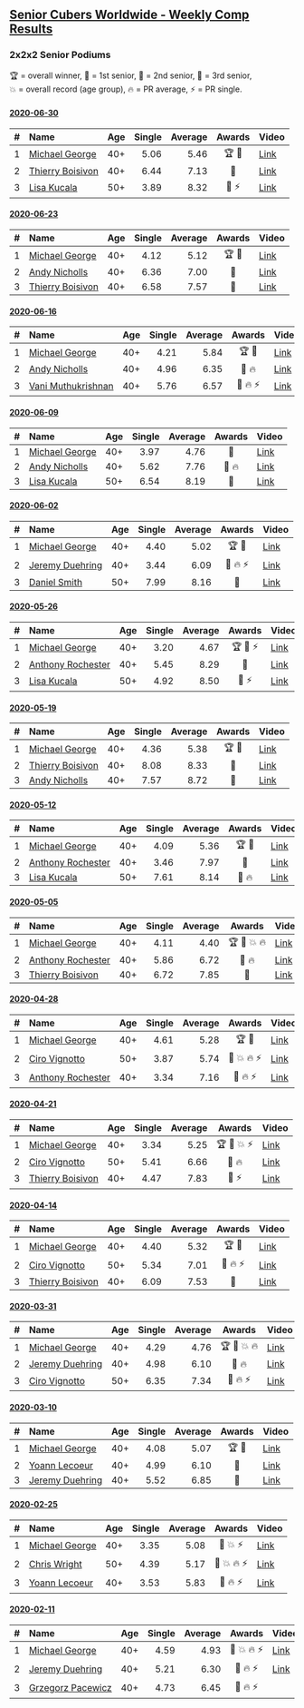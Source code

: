 <style>table {white-space: nowrap;}</style>

## [Senior Cubers Worldwide - Weekly Comp Results](/scw-comp/results/)
### 2x2x2 Senior Podiums
<span style="white-space: nowrap;">🏆 = overall winner</span>, <span style="white-space: nowrap;">🥇 = 1st senior</span>, <span style="white-space: nowrap;">🥈 = 2nd senior</span>, <span style="white-space: nowrap;">🥉 = 3rd senior</span>, <span style="white-space: nowrap;">💥 = overall record (age group)</span>, <span style="white-space: nowrap;">🔥 = PR average</span>, <span style="white-space: nowrap;">⚡ = PR single</span>.

#### [2020-06-30](../../results/2020-06-30/222.md)

| # | Name | Age | Single | Average | Awards | Video |
| :--: | :-- | :--: | --: | --: | :--: | :-- |
| 1 | [Michael George](../../persons/michael_george/222.md) | 40+ | 5.06 | 5.46 | 🏆 🥇 | [Link](https://www.facebook.com/events/679860472562391?view=permalink&id=680653352483103) |
| 2 | [Thierry Boisivon](../../persons/thierry_boisivon/222.md) | 40+ | 6.44 | 7.13 | 🥈 | [Link](https://www.facebook.com/events/679860472562391?view=permalink&id=683377892210649) |
| 3 | [Lisa Kucala](../../persons/lisa_kucala/222.md) | 50+ | 3.89 | 8.32 | 🥉 ⚡ | [Link](https://www.facebook.com/events/679860472562391?view=permalink&id=683843868830718) |

#### [2020-06-23](../../results/2020-06-23/222.md)

| # | Name | Age | Single | Average | Awards | Video |
| :--: | :-- | :--: | --: | --: | :--: | :-- |
| 1 | [Michael George](../../persons/michael_george/222.md) | 40+ | 4.12 | 5.12 | 🏆 🥇 | [Link](https://www.facebook.com/events/722150235200875?view=permalink&id=725758831506682) |
| 2 | [Andy Nicholls](../../persons/andy_nicholls/222.md) | 40+ | 6.36 | 7.00 | 🥈 | [Link](https://www.facebook.com/events/722150235200875?view=permalink&id=726569754758923) |
| 3 | [Thierry Boisivon](../../persons/thierry_boisivon/222.md) | 40+ | 6.58 | 7.57 | 🥉 | [Link](https://www.facebook.com/events/722150235200875?view=permalink&id=725709891511576) |

#### [2020-06-16](../../results/2020-06-16/222.md)

| # | Name | Age | Single | Average | Awards | Video |
| :--: | :-- | :--: | --: | --: | :--: | :-- |
| 1 | [Michael George](../../persons/michael_george/222.md) | 40+ | 4.21 | 5.84 | 🏆 🥇 | [Link](https://www.facebook.com/events/604103587178706?view=permalink&id=604280157161049) |
| 2 | [Andy Nicholls](../../persons/andy_nicholls/222.md) | 40+ | 4.96 | 6.35 | 🥈 🔥 | [Link](https://www.facebook.com/events/604103587178706?view=permalink&id=606533430269055) |
| 3 | [Vani Muthukrishnan](../../persons/vani_muthukrishnan/222.md) | 40+ | 5.76 | 6.57 | 🥉 🔥 ⚡ | [Link](https://www.facebook.com/events/604103587178706?view=permalink&id=604854257103639) |

#### [2020-06-09](../../results/2020-06-09/222.md)

| # | Name | Age | Single | Average | Awards | Video |
| :--: | :-- | :--: | --: | --: | :--: | :-- |
| 1 | [Michael George](../../persons/michael_george/222.md) | 40+ | 3.97 | 4.76 | 🥇 | [Link](https://www.facebook.com/michael.george.545/videos/10213779804129654) |
| 2 | [Andy Nicholls](../../persons/andy_nicholls/222.md) | 40+ | 5.62 | 7.76 | 🥈 🔥 | [Link](https://www.facebook.com/events/903549840109576?view=permalink&id=904307953367098) |
| 3 | [Lisa Kucala](../../persons/lisa_kucala/222.md) | 50+ | 6.54 | 8.19 | 🥉 | [Link](https://www.facebook.com/events/903549840109576?view=permalink&id=908242052973688) |

#### [2020-06-02](../../results/2020-06-02/222.md)

| # | Name | Age | Single | Average | Awards | Video |
| :--: | :-- | :--: | --: | --: | :--: | :-- |
| 1 | [Michael George](../../persons/michael_george/222.md) | 40+ | 4.40 | 5.02 | 🏆 🥇 | [Link](https://www.facebook.com/events/3373950429496747?view=permalink&id=3376936499198140) |
| 2 | [Jeremy Duehring](../../persons/jeremy_duehring/222.md) | 40+ | 3.44 | 6.09 | 🥈 🔥 ⚡ | [Link](https://www.facebook.com/events/3373950429496747?view=permalink&id=3374457722779351) |
| 3 | [Daniel Smith](../../persons/daniel_smith/222.md) | 50+ | 7.99 | 8.16 | 🥉 | [Link](https://www.facebook.com/events/3373950429496747?view=permalink&id=3381536338738156) |

#### [2020-05-26](../../results/2020-05-26/222.md)

| # | Name | Age | Single | Average | Awards | Video |
| :--: | :-- | :--: | --: | --: | :--: | :-- |
| 1 | [Michael George](../../persons/michael_george/222.md) | 40+ | 3.20 | 4.67 | 🏆 🥇 ⚡ | [Link](https://www.facebook.com/events/688407551989463?view=permalink&id=691880678308817) |
| 2 | [Anthony Rochester](../../persons/anthony_rochester/222.md) | 40+ | 5.45 | 8.29 | 🥈 | [Link](https://www.facebook.com/events/688407551989463?view=permalink&id=690197401810478) |
| 3 | [Lisa Kucala](../../persons/lisa_kucala/222.md) | 50+ | 4.92 | 8.50 | 🥉 ⚡ | [Link](https://www.facebook.com/events/688407551989463?view=permalink&id=691370505026501) |

#### [2020-05-19](../../results/2020-05-19/222.md)

| # | Name | Age | Single | Average | Awards | Video |
| :--: | :-- | :--: | --: | --: | :--: | :-- |
| 1 | [Michael George](../../persons/michael_george/222.md) | 40+ | 4.36 | 5.38 | 🏆 🥇 | [Link](https://www.facebook.com/events/1880761498725633?view=permalink&id=1881845941950522) |
| 2 | [Thierry Boisivon](../../persons/thierry_boisivon/222.md) | 40+ | 8.08 | 8.33 | 🥈 | [Link](https://www.facebook.com/events/1880761498725633?view=permalink&id=1885767488225034) |
| 3 | [Andy Nicholls](../../persons/andy_nicholls/222.md) | 40+ | 7.57 | 8.72 | 🥉 | [Link](https://www.facebook.com/events/1880761498725633?view=permalink&id=1884034971731619) |

#### [2020-05-12](../../results/2020-05-12/222.md)

| # | Name | Age | Single | Average | Awards | Video |
| :--: | :-- | :--: | --: | --: | :--: | :-- |
| 1 | [Michael George](../../persons/michael_george/222.md) | 40+ | 4.09 | 5.36 | 🏆 🥇 | [Link](https://www.facebook.com/events/546188069600739?view=permalink&id=550183102534569) |
| 2 | [Anthony Rochester](../../persons/anthony_rochester/222.md) | 40+ | 3.46 | 7.97 | 🥈 | [Link](https://www.facebook.com/events/546188069600739?view=permalink&id=549151575971055) |
| 3 | [Lisa Kucala](../../persons/lisa_kucala/222.md) | 50+ | 7.61 | 8.14 | 🥉 🔥 | [Link](https://www.facebook.com/events/546188069600739?view=permalink&id=547730619446484) |

#### [2020-05-05](../../results/2020-05-05/222.md)

| # | Name | Age | Single | Average | Awards | Video |
| :--: | :-- | :--: | --: | --: | :--: | :-- |
| 1 | [Michael George](../../persons/michael_george/222.md) | 40+ | 4.11 | 4.40 | 🏆 🥇 💥 🔥 | [Link](https://www.facebook.com/events/3313106775587396?view=permalink&id=3315206338710773) |
| 2 | [Anthony Rochester](../../persons/anthony_rochester/222.md) | 40+ | 5.86 | 6.72 | 🥈 🔥 | [Link](https://www.facebook.com/events/3313106775587396?view=permalink&id=3313878432176897) |
| 3 | [Thierry Boisivon](../../persons/thierry_boisivon/222.md) | 40+ | 6.72 | 7.85 | 🥉 | [Link](https://www.facebook.com/events/3313106775587396?view=permalink&id=3314504292114311) |

#### [2020-04-28](../../results/2020-04-28/222.md)

| # | Name | Age | Single | Average | Awards | Video |
| :--: | :-- | :--: | --: | --: | :--: | :-- |
| 1 | [Michael George](../../persons/michael_george/222.md) | 40+ | 4.61 | 5.28 | 🏆 🥇 | [Link](https://www.facebook.com/events/535188653858103?view=permalink&id=535313977178904) |
| 2 | [Ciro Vignotto](../../persons/ciro_vignotto/222.md) | 50+ | 3.87 | 5.74 | 🥈 💥 🔥 ⚡ | [Link](https://www.facebook.com/events/535188653858103?view=permalink&id=535791083797860) |
| 3 | [Anthony Rochester](../../persons/anthony_rochester/222.md) | 40+ | 3.34 | 7.16 | 🥉 🔥 ⚡ | [Link](https://www.facebook.com/events/535188653858103?view=permalink&id=535220337188268) |

#### [2020-04-21](../../results/2020-04-21/222.md)

| # | Name | Age | Single | Average | Awards | Video |
| :--: | :-- | :--: | --: | --: | :--: | :-- |
| 1 | [Michael George](../../persons/michael_george/222.md) | 40+ | 3.34 | 5.25 | 🏆 🥇 💥 ⚡ | [Link](https://www.facebook.com/events/880278499062375?view=permalink&id=884150692008489) |
| 2 | [Ciro Vignotto](../../persons/ciro_vignotto/222.md) | 50+ | 5.41 | 6.66 | 🥈 🔥 | [Link](https://www.facebook.com/ciro.vignotto/videos/10221784485416955) |
| 3 | [Thierry Boisivon](../../persons/thierry_boisivon/222.md) | 40+ | 4.47 | 7.83 | 🥉 ⚡ | [Link](https://www.facebook.com/events/880278499062375?view=permalink&id=881984655558426) |

#### [2020-04-14](../../results/2020-04-14/222.md)

| # | Name | Age | Single | Average | Awards | Video |
| :--: | :-- | :--: | --: | --: | :--: | :-- |
| 1 | [Michael George](../../persons/michael_george/222.md) | 40+ | 4.40 | 5.32 | 🏆 🥇 | [Link](https://www.facebook.com/events/982619255468618?view=permalink&id=983676138696263) |
| 2 | [Ciro Vignotto](../../persons/ciro_vignotto/222.md) | 50+ | 5.34 | 7.01 | 🥈 🔥 ⚡ | [Link](https://www.facebook.com/events/982619255468618?view=permalink&id=983361152061095) |
| 3 | [Thierry Boisivon](../../persons/thierry_boisivon/222.md) | 40+ | 6.09 | 7.53 | 🥉 | [Link](https://www.facebook.com/events/982619255468618?view=permalink&id=986813878382489) |

#### [2020-03-31](../../results/2020-03-31/222.md)

| # | Name | Age | Single | Average | Awards | Video |
| :--: | :-- | :--: | --: | --: | :--: | :-- |
| 1 | [Michael George](../../persons/michael_george/222.md) | 40+ | 4.29 | 4.76 | 🏆 🥇 💥 🔥 | [Link](https://www.facebook.com/events/637372103486119?view=permalink&id=637382556818407) |
| 2 | [Jeremy Duehring](../../persons/jeremy_duehring/222.md) | 40+ | 4.98 | 6.10 | 🥈 🔥 | [Link](https://www.facebook.com/events/637372103486119?view=permalink&id=638302930059703) |
| 3 | [Ciro Vignotto](../../persons/ciro_vignotto/222.md) | 50+ | 6.35 | 7.34 | 🥉 🔥 ⚡ | [Link](https://www.facebook.com/events/637372103486119?view=permalink&id=637582320131764) |

#### [2020-03-10](../../results/2020-03-10/222.md)

| # | Name | Age | Single | Average | Awards | Video |
| :--: | :-- | :--: | --: | --: | :--: | :-- |
| 1 | [Michael George](../../persons/michael_george/222.md) | 40+ | 4.08 | 5.07 | 🏆 🥇 | [Link](https://www.facebook.com/events/654143022005686?view=permalink&id=654212128665442) |
| 2 | [Yoann Lecoeur](../../persons/yoann_lecoeur/222.md) | 40+ | 4.99 | 6.10 | 🥈 | [Link](https://www.facebook.com/events/654143022005686?view=permalink&id=657555414997780) |
| 3 | [Jeremy Duehring](../../persons/jeremy_duehring/222.md) | 40+ | 5.52 | 6.85 | 🥉 | [Link](https://www.facebook.com/events/654143022005686?view=permalink&id=658401968246458) |

#### [2020-02-25](../../results/2020-02-25/222.md)

| # | Name | Age | Single | Average | Awards | Video |
| :--: | :-- | :--: | --: | --: | :--: | :-- |
| 1 | [Michael George](../../persons/michael_george/222.md) | 40+ | 3.35 | 5.08 | 🥇 💥 ⚡ | [Link](https://www.facebook.com/events/2972213492840148?view=permalink&id=2972679519460212) |
| 2 | [Chris Wright](../../persons/chris_wright/222.md) | 50+ | 4.39 | 5.17 | 🥈 💥 🔥 ⚡ | [Link](https://www.facebook.com/events/2972213492840148?view=permalink&id=2980258662035631) |
| 3 | [Yoann Lecoeur](../../persons/yoann_lecoeur/222.md) | 40+ | 3.53 | 5.83 | 🥉 🔥 ⚡ | [Link](https://www.facebook.com/events/2972213492840148?view=permalink&id=2982133431848154) |

#### [2020-02-11](../../results/2020-02-11/222.md)

| # | Name | Age | Single | Average | Awards | Video |
| :--: | :-- | :--: | --: | --: | :--: | :-- |
| 1 | [Michael George](../../persons/michael_george/222.md) | 40+ | 4.59 | 4.93 | 🥇 💥 🔥 ⚡ | [Link](https://www.facebook.com/events/176704156956327?view=permalink&id=178424350117641) |
| 2 | [Jeremy Duehring](../../persons/jeremy_duehring/222.md) | 40+ | 5.21 | 6.30 | 🥈 🔥 ⚡ | [Link](https://www.facebook.com/events/176704156956327?view=permalink&id=177381356888607) |
| 3 | [Grzegorz Pacewicz](../../persons/grzegorz_pacewicz/222.md) | 40+ | 4.73 | 6.45 | 🥉 🔥 ⚡ | |


<!-- Global site tag (gtag.js) - Google Analytics -->
<script async src="https://www.googletagmanager.com/gtag/js?id=UA-86348435-3"></script>
<script>window.dataLayer = window.dataLayer || []; function gtag() {dataLayer.push(arguments);} gtag('js', new Date()); gtag('config', 'UA-86348435-3');</script>
